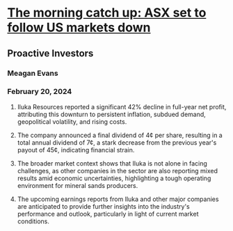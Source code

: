 # [The morning catch up: ASX set to follow US markets down](https://advance.lexis.com/api/document?collection=news&id=urn:contentItem:6BCN-NW11-JBYR-J0GW-00000-00&context=1519360)
## Proactive Investors
### Meagan Evans
### February 20, 2024

1. Iluka Resources reported a significant 42% decline in full-year net profit, attributing this downturn to persistent inflation, subdued demand, geopolitical volatility, and rising costs.

2. The company announced a final dividend of 4¢ per share, resulting in a total annual dividend of 7¢, a stark decrease from the previous year's payout of 45¢, indicating financial strain.

3. The broader market context shows that Iluka is not alone in facing challenges, as other companies in the sector are also reporting mixed results amid economic uncertainties, highlighting a tough operating environment for mineral sands producers. 

4. The upcoming earnings reports from Iluka and other major companies are anticipated to provide further insights into the industry's performance and outlook, particularly in light of current market conditions.